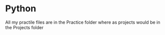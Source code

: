 # Python
All my practile files are in the Practice folder where as projects would be in the Projects folder

